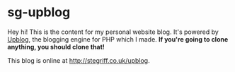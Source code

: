 # sg-upblog

Hey hi! This is the content for my personal website blog. It's powered by [Upblog][1], the blogging engine for PHP which I made. **If you're going to clone anything, you should clone that!**

This blog is online at <http://stegriff.co.uk/upblog>.

[1]: https://github.com/stegriff/upblog